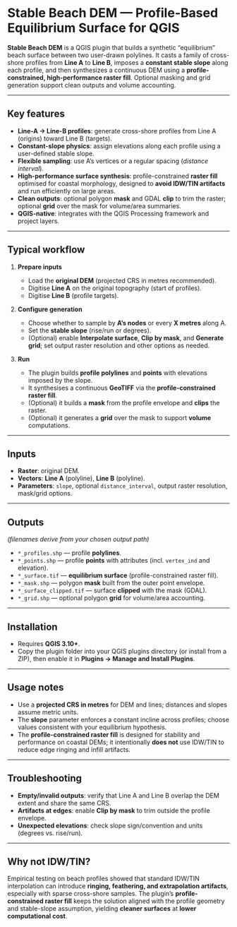# Stable Beach DEM — Profile-Based Equilibrium Surface for QGIS

**Stable Beach DEM** is a QGIS plugin that builds a synthetic “equilibrium” beach surface between two user-drawn polylines. It casts a family of cross-shore profiles from **Line A** to **Line B**, imposes a **constant stable slope** along each profile, and then synthesizes a continuous DEM using a **profile-constrained, high-performance raster fill**. Optional masking and grid generation support clean outputs and volume accounting.

---

## Key features

- **Line-A → Line-B profiles**: generate cross-shore profiles from Line A (origins) toward Line B (targets).
- **Constant-slope physics**: assign elevations along each profile using a user-defined stable slope.
- **Flexible sampling**: use A’s vertices or a regular spacing (*distance interval*).
- **High-performance surface synthesis**: profile-constrained **raster fill** optimised for coastal morphology, designed to **avoid IDW/TIN artifacts** and run efficiently on large areas.
- **Clean outputs**: optional polygon **mask** and GDAL **clip** to trim the raster; optional **grid** over the mask for volume/area summaries.
- **QGIS-native**: integrates with the QGIS Processing framework and project layers.

---

## Typical workflow

1. **Prepare inputs**
   - Load the **original DEM** (projected CRS in metres recommended).
   - Digitise **Line A** on the original topography (start of profiles).
   - Digitise **Line B** (profile targets).

2. **Configure generation**
   - Choose whether to sample by **A’s nodes** or every **X metres** along A.
   - Set the **stable slope** (rise/run or degrees).
   - (Optional) enable **Interpolate surface**, **Clip by mask**, and **Generate grid**; set output raster resolution and other options as needed.

3. **Run**
   - The plugin builds **profile polylines** and **points** with elevations imposed by the slope.
   - It synthesises a continuous **GeoTIFF** via the **profile-constrained raster fill**.
   - (Optional) it builds a **mask** from the profile envelope and **clips** the raster.
   - (Optional) it generates a **grid** over the mask to support **volume** computations.

---

## Inputs

- **Raster**: original DEM.
- **Vectors**: **Line A** (polyline), **Line B** (polyline).
- **Parameters**: `slope`, optional `distance_interval`, output raster resolution, mask/grid options.

---

## Outputs  
*(filenames derive from your chosen output path)*

- `*_profiles.shp` — profile **polylines**.  
- `*_points.shp` — profile **points** with attributes (incl. `vertex_ind` and elevation).  
- `*_surface.tif` — **equilibrium surface** (profile-constrained raster fill).  
- `*_mask.shp` — polygon **mask** built from the outer point envelope.  
- `*_surface_clipped.tif` — surface **clipped** with the mask (GDAL).  
- `*_grid.shp` — optional polygon **grid** for volume/area accounting.

---

## Installation

- Requires **QGIS 3.10+**.  
- Copy the plugin folder into your QGIS plugins directory (or install from a ZIP), then enable it in **Plugins → Manage and Install Plugins**.

---

## Usage notes

- Use a **projected CRS in metres** for DEM and lines; distances and slopes assume metric units.
- The **slope** parameter enforces a constant incline across profiles; choose values consistent with your equilibrium hypothesis.
- The **profile-constrained raster fill** is designed for stability and performance on coastal DEMs; it intentionally **does not** use IDW/TIN to reduce edge ringing and infill artifacts.

---

## Troubleshooting

- **Empty/invalid outputs**: verify that Line A and Line B overlap the DEM extent and share the same CRS.  
- **Artifacts at edges**: enable **Clip by mask** to trim outside the profile envelope.  
- **Unexpected elevations**: check slope sign/convention and units (degrees vs. rise/run).  

---

## Why not IDW/TIN?

Empirical testing on beach profiles showed that standard IDW/TIN interpolation can introduce **ringing, feathering, and extrapolation artifacts**, especially with sparse cross-shore samples. The plugin’s **profile-constrained raster fill** keeps the solution aligned with the profile geometry and stable-slope assumption, yielding **cleaner surfaces** at **lower computational cost**.